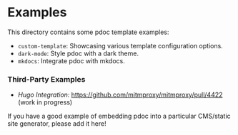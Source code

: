 # Examples

This directory contains some pdoc template examples:

 - `custom-template`: Showcasing various template configuration options.
 - `dark-mode`: Style pdoc with a dark theme.
 - `mkdocs`: Integrate pdoc with mkdocs.

### Third-Party Examples

 - *Hugo Integration:* https://github.com/mitmproxy/mitmproxy/pull/4422 (work in progress)

If you have a good example of embedding pdoc into a particular CMS/static site generator, please add it here!
